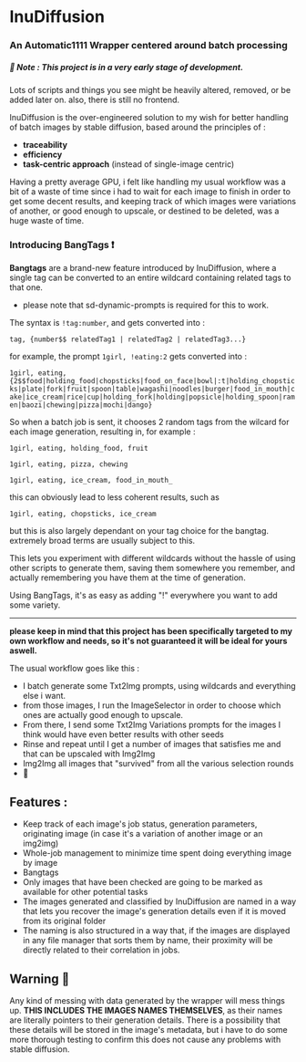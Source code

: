 # InuDiffusion
### An Automatic1111 Wrapper centered around batch processing
##### 🚧 Note : This project is in a very early stage of development.
Lots of scripts and things you see might be heavily altered, removed, or be added later on.
also, there is still no frontend.

InuDiffusion is the over-engineered solution to my wish for better handling of batch images by stable diffusion, based around the principles of : 
- **traceability**
- **efficiency**
- **task-centric approach** (instead of single-image centric)

Having a pretty average GPU, i felt like handling my usual workflow was a bit of a waste of time since i had to wait for each image to finish in order to get some decent results, and keeping track of which images were variations of another, or good enough to upscale, or destined to be deleted, was a huge waste of time.

### Introducing BangTags ❗
**Bangtags** are a brand-new feature introduced by InuDiffusion, where a single tag can be converted to an entire wildcard containing related tags to that one.
- please note that sd-dynamic-prompts is required for this to work.

The syntax is `!tag:number`, and gets converted into : 

`tag, {number$$ relatedTag1 | relatedTag2 | relatedTag3...}`

for example, the prompt `1girl, !eating:2` gets converted into :

`1girl, eating, {2$$food|holding_food|chopsticks|food_on_face|bowl|:t|holding_chopsticks|plate|fork|fruit|spoon|table|wagashi|noodles|burger|food_in_mouth|cake|ice_cream|rice|cup|holding_fork|holding|popsicle|holding_spoon|ramen|baozi|chewing|pizza|mochi|dango}`

So when a batch job is sent, it chooses 2 random tags from the wilcard for each image generation, resulting in, for example : 

`1girl, eating, holding_food, fruit`

`1girl, eating, pizza, chewing`

`1girl, eating, ice_cream, food_in_mouth_`

this can obviously lead to less coherent results, such as

`1girl, eating, chopsticks, ice_cream`

but this is also largely dependant on your tag choice for the bangtag. extremely broad terms are usually subject to this.

This lets you experiment with different wildcards without the hassle of using other scripts to generate them, saving them somewhere you remember, and actually remembering you have them at the time of generation.

Using BangTags, it's as easy as adding "!" everywhere you want to add some variety.

---

**please keep in mind that this project has been specifically targeted to my own workflow and needs, so it's not guaranteed it will be ideal for yours aswell.**

The usual workflow goes like this : 
- I batch generate some Txt2Img prompts, using wildcards and everything else i want.
- from those images, I run the ImageSelector in order to choose which ones are actually good enough to upscale.
- From there, I send some Txt2Img Variations prompts for the images I think would have even better results with other seeds
- Rinse and repeat until I get a number of images that satisfies me and that can be upscaled with Img2Img
- Img2Img all images that "survived" from all the various selection rounds
- 🎉

## Features :
- Keep track of each image's job status, generation parameters, originating image (in case it's a variation of another image or an img2img)
- Whole-job management to minimize time spent doing everything image by image
- Bangtags
- Only images that have been checked are going to be marked as available for other potential tasks
- The images generated and classified by InuDiffusion are named in a way that lets you recover the image's generation details even if it is moved from its original folder
- The naming is also structured in a way that, if the images are displayed in any file manager that sorts them by name, their proximity will be directly related to their correlation in jobs.

## Warning 🚨
Any kind of messing with data generated by the wrapper will mess things up. **THIS INCLUDES THE IMAGES NAMES THEMSELVES**, as their names are literally pointers to their generation details.
There is a possibility that these details will be stored in the image's metadata, but i have to do some more thorough testing to confirm this does not cause any problems with stable diffusion.
